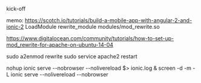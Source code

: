 kick-off

memo:
https://scotch.io/tutorials/build-a-mobile-app-with-angular-2-and-ionic-2
LoadModule rewrite_module modules/mod_rewrite.so

https://www.digitalocean.com/community/tutorials/how-to-set-up-mod_rewrite-for-apache-on-ubuntu-14-04

sudo a2enmod rewrite
sudo service apache2 restart

nohup ionic serve --nobrowser --nolivereload $> ionic.log &
screen -d -m -L ionic serve --nolivereload --nobrowser
